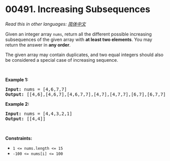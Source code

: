 # 00491. Increasing Subsequences

  _Read this in other languages:_
    [_简体中文_](README.zh-CN.md)

<p>Given an integer array <code>nums</code>, return all the different possible increasing subsequences of the given array with <strong>at least two elements</strong>. You may return the answer in <strong>any order</strong>.</p>

<p>The given array may contain duplicates, and two equal integers should also be considered a special case of increasing sequence.</p>

<p>&nbsp;</p>
<p><strong>Example 1:</strong></p>

<pre>
<strong>Input:</strong> nums = [4,6,7,7]
<strong>Output:</strong> [[4,6],[4,6,7],[4,6,7,7],[4,7],[4,7,7],[6,7],[6,7,7],[7,7]]
</pre>

<p><strong>Example 2:</strong></p>

<pre>
<strong>Input:</strong> nums = [4,4,3,2,1]
<strong>Output:</strong> [[4,4]]
</pre>

<p>&nbsp;</p>
<p><strong>Constraints:</strong></p>

<ul>
	<li><code>1 &lt;= nums.length &lt;= 15</code></li>
	<li><code>-100 &lt;= nums[i] &lt;= 100</code></li>
</ul>
